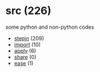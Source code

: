 # src (226)
some python and non-python codes

+ [stepin](stepin/README.md) (209)
+ [import](import/README.md) (10)
+ [apply](apply/README.md) (6)
+ [share](share/README.md) (0)
+ [ease](ease/README.md) (1)
